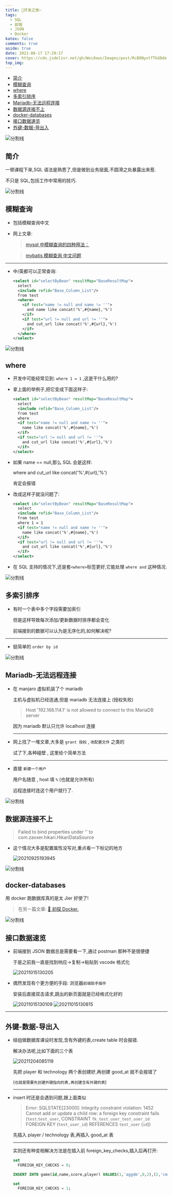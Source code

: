 ```yaml
---
title: 🚚开发之旅~
tags:
  - SQL
  - 前端
  - JSON
  - Docker
katex: false
comments: true
aside: true
date: 2021-08-17 17:29:17
cover: https://cdn.jsdelivr.net/gh/Weidows/Images/post/RcB8NyxtfTkGDde.png
top_img:
---
```


<!--
 * @?: *********************************************************************
 * @Author: Weidows
 * @LastEditors: Weidows
 * @LastEditTime: 2021-12-04 08:59:48
 * @FilePath: \Blog-private\source\_posts\Java\SQL\sql-problem.md
 * @Description:
 * @!: *********************************************************************
-->

- [简介](#简介)
- [模糊查询](#模糊查询)
- [where](#where)
- [多索引排序](#多索引排序)
- [Mariadb-无法远程连接](#mariadb-无法远程连接)
- [数据源连接不上](#数据源连接不上)
- [docker-databases](#docker-databases)
- [接口数据速览](#接口数据速览)
- [外键-数据-导出入](#外键-数据-导出入)

![分割线](https://cdn.jsdelivr.net/gh/Weidows/Images/img/divider.png)

## 简介

一顿课程下来,SQL 语法是熟悉了,但是做到业务层面,不圆滑之处暴露出来惹.

不只是 SQL,包括工作中常用的技巧.

![分割线](https://cdn.jsdelivr.net/gh/Weidows/Images/img/divider.png)

## 模糊查询

- 包括模糊查询中文

- 网上文章:

  > [mysql 中模糊查询的四种用法：](https://www.cnblogs.com/-lin-x-c-/p/10375412.html)

  > [mybatis 模糊查询 中文问题](https://www.oschina.net/question/160183_36995)

---

- 中/英都可以正常查询:

  ```xml
  <select id="selectByBean" resultMap="BaseResultMap">
    select
    <include refid="Base_Column_List"/>
    from test
    <where>
      <if test="name != null and name != ''">
        and name like concat('%',#{name},'%')
      </if>
      <if test="url != null and url != ''">
        and cut_url like concat('%',#{url},'%')
      </if>
    </where>
  </select>
  ```

![分割线](https://cdn.jsdelivr.net/gh/Weidows/Images/img/divider.png)

## where

- 开发中可能经常见到: `where 1 = 1` ,这是干什么用的?

- 拿上面的举例子,把它变成下面这样子:

  ```xml
  <select id="selectByBean" resultMap="BaseResultMap">
    select
    <include refid="Base_Column_List"/>
    from test
    where
    <if test="name != null and name != ''">
      name like concat('%',#{name},'%')
    </if>
    <if test="url != null and url != ''">
      and cut_url like concat('%',#{url},'%')
    </if>
  </select>
  ```

- 如果 name == null,那么 SQL 会是这样:

  where and cut_url like concat('%',#{url},'%')

  肯定会报错

- 改成这样子就没问题了:

  ```xml
  <select id="selectByBean" resultMap="BaseResultMap">
    select
    <include refid="Base_Column_List"/>
    from test
    where 1 = 1
    <if test="name != null and name != ''">
      name like concat('%',#{name},'%')
    </if>
    <if test="url != null and url != ''">
      and cut_url like concat('%',#{url},'%')
    </if>
  </select>
  ```

- 在 SQL 支持的情况下,还是套`<where>`标签更好,它能处理 `where and` 这种情况.

![分割线](https://cdn.jsdelivr.net/gh/Weidows/Images/img/divider.png)

## 多索引排序

- 有时一个表中多个字段需要加索引

  但是这样导致每次添加/更新数据时排序都会变化

  前端接到的数据可以认为是无序化的,如何解决呢?

---

- 挺简单的 `order by id`

![分割线](https://cdn.jsdelivr.net/gh/Weidows/Images/img/divider.png)

## Mariadb-无法远程连接

- 在 manjaro 虚拟机装了个 mariadb

  主机与虚拟机已经连通,但是 mariadb 无法连接上 (授权失败)

  > Host '192.168.114.1' is not allowed to connect to this MariaDB server

  因为 mariadb 默认只允许 localhost 连接

  ***

- 网上找了一堆文章,大多是 `grant 授权` , `改配置文件` 之类的

  试了下,各种碰壁 , 这里给个简单方法

  ***

- 直接 `新建一个用户`

  用户名随意 , host 填 `%` (也就是允许所有)

  远程连接时连这个用户就行了.

![分割线](https://cdn.jsdelivr.net/gh/Weidows/Images/img/divider.png)

## 数据源连接不上

> Failed to bind properties under '' to com.zaxxer.hikari.HikariDataSource

- 这个情况大多是配置属性没写对,重点看一下标记的地方

  <img src="https://cdn.jsdelivr.net/gh/Weidows/Images/post/MJChF9w2mufaBtj.png" alt="20210925193945" />

![分割线](https://cdn.jsdelivr.net/gh/Weidows/Images/img/divider.png)

## docker-databases

用 docker 跑数据库真的是太 Jier 好使了!

> 在另一篇文章: [🌈 初探 Docker.](../../system/../docker#多数据库管理)

![分割线](https://cdn.jsdelivr.net/gh/Weidows/Images/img/divider.png)

## 接口数据速览

- 前端接到 JSON 数据总是需要看一下,通过 postman 那种不是很便捷

  于是之前我一直是找到响应->复制->粘贴到 vscode 格式化

  <img src="https://cdn.jsdelivr.net/gh/Weidows/Images/post/n8bTu926i3eXmfh.png" alt="20211015130205" />

- 偶然发现有个更方便的手段: 浏览器`前端助手插件`

  安装后直接双击请求,跳出的新页面就是已经格式化好的

  <img src="https://cdn.jsdelivr.net/gh/Weidows/Images/post/axDBtA1YhiFylob.png" alt="20211015130109" />

  <img src="https://cdn.jsdelivr.net/gh/Weidows/Images/post/Zb92EoeCIJ37zLg.png" alt="20211015130815" />

---

## 外键-数据-导出入

- 结组做数据库课设时发现,含有外键的表,create table 时会报错.

  解决办法呢,比如下面的三个表

  <img src="https://cdn.jsdelivr.net/gh/Weidows/Images/post/lOuosRBpgCkGJWV.png" alt="20211204085119" />

  先把 player 和 technology 两个表创建好,再创建 good_at 就不会报错了

  (`也就是需要先创建外键指向的表,再创建含有外键的表`)

  ***

- insert 时还是会遇到问题,跟上面类似

  > Error: SQLSTATE[23000]: Integrity constraint violation: 1452 Cannot add or update a child row: a foreign key constraint fails (`test`.`test_user`, CONSTRAINT `fk_test_user_test_user_id` FOREIGN KEY (`test_user_id`) REFERENCES `test_user` (`id`))

  先插入 player / technology 表,再插入 good_at 表

  ***

  实则还有种变相解决方法是在插入前 foreign_key_checks,插入后再打开:

  ```sql
  set
    FOREIGN_KEY_CHECKS = 0;

  INSERT INTO game(id,name,score,player) VALUES(1,'aggdm',0,2),(2,'cmera',10,10),(3,'hzxgy',10,14),(4,'ihqti',5,12),(5,'hozmy',5,6),(6,'wrcux',1,12),(7,'mlijv',1,9),(8,'qmnij',10,11),(9,'vswdc',7,14),(10,'gebit',6,11);

  set
    FOREIGN_KEY_CHECKS = 1;
  ```

